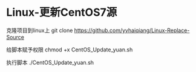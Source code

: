 # Linux-更新CentOS7源

克隆项目到linux上
git clone https://github.com/yvhaiqiang/Linux-Replace-Source

给脚本赋予权限
chmod +x CentOS_Update_yuan.sh

执行脚本
./CentOS_Update_yuan.sh
